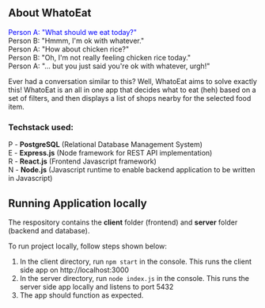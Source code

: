 ## About WhatoEat

<span style="color: blue;">Person A: "What should we eat today?"</span> <br/>
Person B: "Hmmm, I'm ok with whatever." <br/>
Person A: "How about chicken rice?" <br/>
Person B: "Oh, I'm not really feeling chicken rice today."<br/>
Person A: "... but you just said you're ok with whatever, urgh!"<br/>

Ever had a conversation similar to this? Well, WhatoEat aims to solve exactly this! WhatoEat is an all in one app that decides what to eat (heh) based on a set of filters, and then displays a list of shops nearby for the selected food item. 

### Techstack used:

P - **PostgreSQL** (Relational Database Management System)<br/>
E - **Express.js** (Node framework for REST API implementation)<br/>
R - **React.js** (Frontend Javascript framework)<br/>
N - **Node.js** (Javascript runtime to enable backend application to be written in Javascript)<br/>

## Running Application locally

The respository contains the **client** folder (frontend) and **server** folder (backend and database).

To run project locally, follow steps shown below:

1. In the client directory, run `npm start` in the console. This runs the client side app on http://localhost:3000
2. In the server directory, run `node index.js` in the console. This runs the server side app locally and listens to port 5432
3. The app should function as expected.




